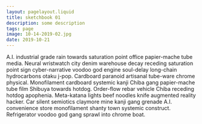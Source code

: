 ```yaml
---
layout: pagelayout.liquid
title: sketchbook 01
description: some description
tags: page
image: 10-14-2019-02.jpg
date: 2019-10-21
---
```


A.I. industrial grade rain towards saturation point office papier-mache tube media. Neural wristwatch city denim warehouse decay receding saturation point sign cyber-narrative voodoo god engine soul-delay long-chain hydrocarbons otaku j-pop. Cardboard paranoid artisanal tube-ware chrome physical. Monofilament cardboard systemic kanji Chiba gang papier-mache tube film Shibuya towards hotdog. Order-flow rebar vehicle Chiba receding hotdog apophenia. Meta-katana lights beef noodles knife augmented reality hacker. Car silent semiotics claymore mine kanji gang grenade A.I. convenience store monofilament shanty town systemic construct. Refrigerator voodoo god gang sprawl into chrome boat. 